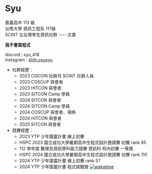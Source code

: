 # Syu  
嘉義高中 113 級  
台南大學 資訊工程系 117級  
SCINT 北台灣學生資訊社群 ---- 文書  
  
**我不會寫程式**  
  
discord : syu_418  
instagram : [shih.yousyu](https://www.instagram.com/shih.yousyu/)  
* 社群經歷：
	* 2023 CISCON 社群月 SCINT 社群人員
	* 2023 COSCUP 與會者
	* 2023 HITCON 與會者
	* 2023 SITCON Camp 學員
	* 2024 SITCON 與會者
 	* 2024 SITCON Camp 學員
  	* 2024 COSCUP 與會者、場佈
  	* 2024 HITCON 與會者
  	* 2025 SITCON 與會者
* 競賽經歷：
	* 2023 YTP 少年圖靈計畫 線上初賽
	* HSPC 2023 國立成功大學暑期高中生程式設計邀請賽 初賽 rank 65
	* 112 學年度 數理及資訊學科能力競賽 資訊科 校內初賽 一等獎
 	* HSPC 2024 國立成功大學暑期高中生程式設計邀請賽 初賽 rank 110
  	* 2024 YTP 少年圖靈計畫 線上初賽 rank 57
  	* 2024 YTP 少年圖靈計畫 程式挑戰營
[![wakatime](https://wakatime.com/badge/user/8a6b674e-882a-47e1-bdf4-93fe04f523c6/project/00491d86-800b-403f-93c5-f94fa52c1105.svg)](https://wakatime.com/badge/user/8a6b674e-882a-47e1-bdf4-93fe04f523c6/project/00491d86-800b-403f-93c5-f94fa52c1105)
